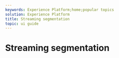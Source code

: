 ```yaml
---
keywords: Experience Platform;home;popular topics
solution: Experience Platform
title: Streaming segmentation
topic: ui guide
---
```


# Streaming segmentation

